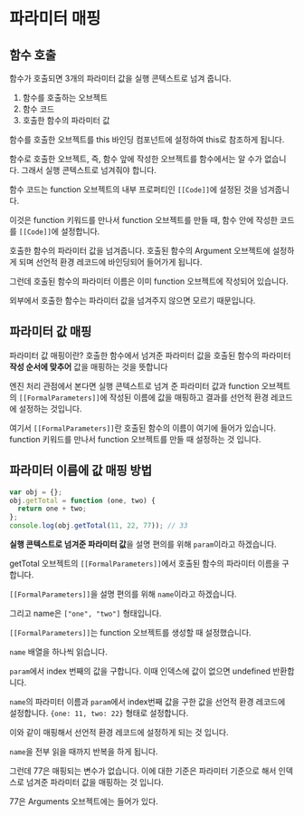 # 파라미터 매핑

## 함수 호출

함수가 호출되면 3개의 파라미터 값을 실행 콘텍스트로 넘겨 줍니다.

1. 함수를 호출하는 오브젝트
2. 함수 코드
3. 호출한 함수의 파라미터 값

함수를 호출한 오브젝트를 this 바인딩 컴포넌트에 설정하여 this로 참조하게 됩니다.

함수로 호출한 오브젝트, 즉, 함수 앞에 작성한 오브젝트를 함수에서는 알 수가 없습니다. 그래서 실행 콘텍스트로 넘겨줘야 합니다.

함수 코드는 function 오브젝트의 내부 프로퍼티인 `[[Code]]`에 설정된 것을 넘겨줍니다.

이것은 function 키워드를 만나서 function 오브젝트를 만들 때, 함수 안에 작성한 코드를 `[[Code]]`에 설정합니다.

호출한 함수의 파라미터 값을 넘겨줍니다. 호출된 함수의 Argument 오브젝트에 설정하게 되며 선언적 환경 레코드에 바인딩되어 들어가게 됩니다.

그런데 호출된 함수의 파라미터 이름은 이미 function 오브젝트에 작성되어 있습니다.

외부에서 호출한 함수는 파라미터 값을 넘겨주지 않으면 모르기 때문입니다.

## 파라미터 값 매핑

파라미터 값 매핑이란? 호출한 함수에서 넘겨준 파라미터 값을 호출된 함수의 파라미터 **작성 순서에 맞추어** 값을 매핑하는 것을 뜻합니다

엔진 처리 관점에서 본다면 실행 콘텍스트로 넘겨 준 파라미터 값과 function 오브젝트의 `[[FormalParameters]]`에 작성된 이름에 값을 매핑하고 결과를 선언적 환경 레코드에 설정하는 것입니다.

여기서 `[[FormalParameters]]`란 호출된 함수의 이름이 여기에 들어가 있습니다. function 키워드를 만나서 function 오브젝트를 만들 때 설정하는 것 입니다.

## 파라미터 이름에 값 매핑 방법

```js
var obj = {};
obj.getTotal = function (one, two) {
  return one + two;
};
console.log(obj.getTotal(11, 22, 77)); // 33
```

**실행 콘텍스트로 넘겨준 파라미터 값**을 설명 편의를 위해 `param`이라고 하겠습니다.

getTotal 오브젝트의 `[[FormalParameters]]`에서 호출된 함수의 파라미터 이름을 구합니다.

`[[FormalParameters]]`을 설명 편의를 위해 `name`이라고 하겠습니다.

그리고 name은 `["one", "two"]` 형태입니다.

`[[FormalParameters]]`는 function 오브젝트를 생성할 때 설정했습니다.

`name` 배열을 하나씩 읽습니다.

`param`에서 index 번째의 값을 구합니다. 이때 인덱스에 값이 없으면 undefined 반환합니다.

`name`의 파라미터 이름과 `param`에서 index번째 값을 구한 값을 선언적 환경 레코드에 설정합니다. `{one: 11, two: 22}` 형태로 설정합니다.

이와 같이 매핑해서 선언적 환경 레코드에 설정하게 되는 것 입니다.

`name`을 전부 읽을 때까지 반복을 하게 됩니다.

그런데 77은 매핑되는 변수가 없습니다. 이에 대한 기준은 파라미터 기준으로 해서 인덱스로 넘겨준 파라미터 값을 매핑하는 것 입니다.

77은 Arguments 오브젝트에는 들어가 있다.

